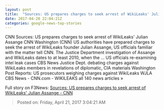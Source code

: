 ```yaml
---
layout: post
title:  "Sources: US prepares charges to seek arrest of WikiLeaks' Julian Assange - CNN"
date: 2017-04-20 22:04:21Z
categories: google-news-top-stories
---
```


CNN Sources: US prepares charges to seek arrest of WikiLeaks' Julian Assange CNN Washington (CNN) US authorities have prepared charges to seek the arrest of WikiLeaks founder Julian Assange, US officials familiar with the matter tell CNN. The Justice Department investigation of Assange and WikiLeaks dates to at least 2010, when the ... US officials re-examining intel leak cases CBS News Justice Dept. debating charges against WikiLeaks members in revelations of diplomatic, CIA materials Washington Post Reports: US prosecutors weighing charges against WikiLeaks WJLA CBS News - CNN.com - WIKILEAKS all 140 news articles »


Full story on F3News: [Sources: US prepares charges to seek arrest of WikiLeaks' Julian Assange - CNN](http://www.f3nws.com/n/BK3jgB)

> Posted on: Friday, April 21, 2017 3:04:21 AM
